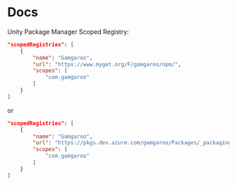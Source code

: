 # Docs

Unity Package Manager Scoped Registry:

```json
"scopedRegistries": [
    {
        "name": "Gamgaroo",
        "url": "https://www.myget.org/F/gamgaroo/npm/",
        "scopes": [
            "com.gamgaroo"
        ]
    }
]
```
or
```json
"scopedRegistries": [
    {
        "name": "Gamgaroo",
        "url": "https://pkgs.dev.azure.com/gamgaroo/Packages/_packaging/gamgaroo/npm/registry/",
        "scopes": [
            "com.gamgaroo"
        ]
    }
]
```
